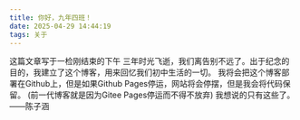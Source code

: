 ```yaml
---
title: 你好，九年四班！
date: 2025-04-29 14:44:19
tags: 关于
---
```

这篇文章写于一检刚结束的下午
三年时光飞逝，我们离告别不远了。出于纪念的目的，我建立了这个博客，用来回忆我们初中生活的一切。
我将会把这个博客部署在Github上，但是如果Github Pages停运，网站将会停摆，但是我会将代码保留。
(前一代博客就是因为Gitee Pages停运而不得不放弃)
我想说的只有这些了。
——陈子涵
